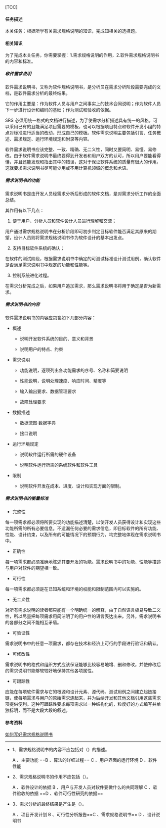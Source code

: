 [TOC]

#### 任务描述

本关任务：根据所学有关需求规格说明的知识，完成知相关的选择题。

#### 相关知识

为了完成本关任务，你需要掌握：1.需求规格说明的作用，2.软件需求规格说明书的内容和标准。

##### 软件需求说明

软件需求说明书，又称为软件规格说明书，是分析员在需求分析阶段需要完成的文档，是软件需求分析的最终结果。

它的作用主要是：作为软件人员与用户之间事实上的技术合同说明；作为软件人员下一步进行设计和编码的基础；作为测试和验收的依据。

SRS 必须用统一格式的文档进行描述，为了使需求分析描述具有统一的风格，可以采用已有的且能满足项目需要的模板，也可以根据项目特点和软件开发小组的特点对标准进行适当的改动，形成自己的模板。软件需求说明主要包括引言、任务概述、需求规定、运行环境规定和附录等内容。

软件需求说明书应该完整、一致、精确、无二义性，同时又要简明、易懂、易修改。由于软件需求说明书最终要得到开发者和用户双方的认可，所以用户要能看得懂，并且还能发现和指出其中的错误，这对于保证软件系统的质量有很大的作用。这就要求需求说明书尽可能少用或不用计算机领域的概念和术语。

##### 需求说明书的功能

需求说明书是由开发人员经需求分析后形成的软件文档，是对需求分析工作的全面总结。

其作用有以下几点：

1. 便于用户、分析人员和软件设计人员进行理解和交流；

用户通过需求规格说明书在分析阶段即可初步判定目标软件能否满足其原来的期望，设计人员则将需求规格说明书作为软件设计的基本出发点。

2. 支持目标软件系统的确认；

在软件的测试阶段，根据需求说明书中确定的可测试标准设计测试用例，确认软件是否满足需求说明书中规定的功能和性能等。

3. 控制系统进化过程。

在需求分析完成之后，如果用户追加需求，那么需求说明书将用于确定是否为新需求。

##### 需求说明书的内容

软件需求说明书的内容应包含如下几部分内容：

- 概述
  
    - 说明开发软件系统的目的、意义和背景
      
    - 说明用户的特点、约束
    
- 需求说明
  
    - 功能说明，逐项列出各功能需求的序号、名称和简要说明
      
    - 性能说明，说明处理速度、响应时间、精度等
      
    - 输入输出要求、数据管理要求
      
    - 故障处理要求
    
- 数据描述
  
    - 数据流图·数据字典
      
    - 接口说明
    
- 运行环境规定
  
    - 说明软件运行所需的硬件设备
      
    - 说明软件运行所需的系统软件和软件工具
    
- 限制
  
    - 说明软件开发在成本、进度、设计和实现方面的限制。

##### 需求说明书的衡量标准

- 完整性

每一项需求都必须将所要实现的功能描述清楚，以使开发人员获得设计和实现这些功能所需的所有必要信息。不遗漏任何必要的需求信息，即目标软件的所有功能、性能、设计约束，以及所有的可能情况下的预期行为，均完整地体现在需求说明书中。

- 正确性

每一项需求都必须准确地陈述其要开发的功能。需求说明书中的功能、性能等描述与用户对软件的期望相一致。

- 可行性

每一项需求都必须是在已知系统和环境的权能和限制范围内可以实施的。

- 无二义性

对所有需求说明的读者都只能有一个明确统一的解释，由于自然语言极易导致二义性，所以尽量把每项需求用简洁明了的用户性的语言表达出来。另外，需求说明书的各部分之间不能相互矛盾。

- 可验证性

需求说明书中的任意一项需求，都存在技术和经济上可行的手段进行验证和确认。

- 可修改性

需求说明书的格式和组织方式应该保证能够比较容易地增、删和修改，并使修改后的需求说明书能够软较好地保持其他各项属性。

- 可跟踪性

应能在每项软件需求与它的根源和设计元素、源代码、测试用例之间建立起链接链，使每项需求与用户的原始需求连起来，并为后续开发和其他文档引用这些需求项提供便利。这种可跟踪性要求每项需求以一种结构化的，粒度好的方式编写并单独标明，而不是大段大段的叙述。

#### 参考资料

[如何写好需求规格说明书](http://www.woshipm.com/pmd/366749.html)

------------------

- 1、需求规格说明书的内容不应包括对（）的描述。
  
    A 、主要功能 ==B 、算法的详细过程== C 、用户界面的运行环境 D 、软件性能
    
- 2、需求规格说明书的作用不应包括（）。
  
    A 、软件设计的依据 B 、用户与开发人员对软件要做什么的共同理解 C 、软件验收的依据 ==D 、软件可行性研究的依据==
    
- 3、需求分析的最终结果是产生是（）。
  
    A 、项目开发计划 B 、可行性分析报告==C 、需求规格说明书== D 、设计说明书

